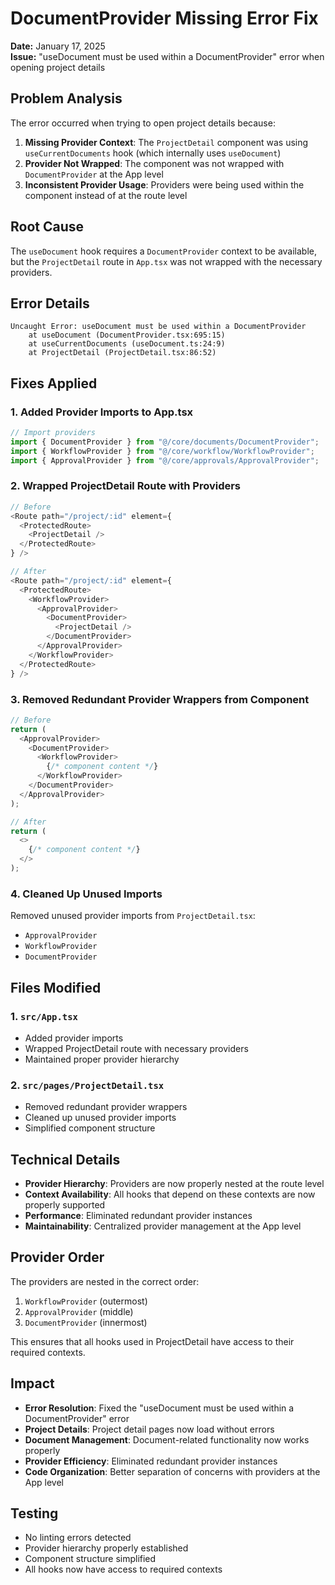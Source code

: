 # DocumentProvider Missing Error Fix

**Date:** January 17, 2025  
**Issue:** "useDocument must be used within a DocumentProvider" error when opening project details

## Problem Analysis

The error occurred when trying to open project details because:

1. **Missing Provider Context**: The `ProjectDetail` component was using `useCurrentDocuments` hook (which internally uses `useDocument`)
2. **Provider Not Wrapped**: The component was not wrapped with `DocumentProvider` at the App level
3. **Inconsistent Provider Usage**: Providers were being used within the component instead of at the route level

## Root Cause

The `useDocument` hook requires a `DocumentProvider` context to be available, but the `ProjectDetail` route in `App.tsx` was not wrapped with the necessary providers.

## Error Details

```
Uncaught Error: useDocument must be used within a DocumentProvider
    at useDocument (DocumentProvider.tsx:695:15)
    at useCurrentDocuments (useDocument.ts:24:9)
    at ProjectDetail (ProjectDetail.tsx:86:52)
```

## Fixes Applied

### 1. Added Provider Imports to App.tsx
```typescript
// Import providers
import { DocumentProvider } from "@/core/documents/DocumentProvider";
import { WorkflowProvider } from "@/core/workflow/WorkflowProvider";
import { ApprovalProvider } from "@/core/approvals/ApprovalProvider";
```

### 2. Wrapped ProjectDetail Route with Providers
```typescript
// Before
<Route path="/project/:id" element={
  <ProtectedRoute>
    <ProjectDetail />
  </ProtectedRoute>
} />

// After
<Route path="/project/:id" element={
  <ProtectedRoute>
    <WorkflowProvider>
      <ApprovalProvider>
        <DocumentProvider>
          <ProjectDetail />
        </DocumentProvider>
      </ApprovalProvider>
    </WorkflowProvider>
  </ProtectedRoute>
} />
```

### 3. Removed Redundant Provider Wrappers from Component
```typescript
// Before
return (
  <ApprovalProvider>
    <DocumentProvider>
      <WorkflowProvider>
        {/* component content */}
      </WorkflowProvider>
    </DocumentProvider>
  </ApprovalProvider>
);

// After
return (
  <>
    {/* component content */}
  </>
);
```

### 4. Cleaned Up Unused Imports
Removed unused provider imports from `ProjectDetail.tsx`:
- `ApprovalProvider`
- `WorkflowProvider`
- `DocumentProvider`

## Files Modified

### 1. `src/App.tsx`
- Added provider imports
- Wrapped ProjectDetail route with necessary providers
- Maintained proper provider hierarchy

### 2. `src/pages/ProjectDetail.tsx`
- Removed redundant provider wrappers
- Cleaned up unused provider imports
- Simplified component structure

## Technical Details

- **Provider Hierarchy**: Providers are now properly nested at the route level
- **Context Availability**: All hooks that depend on these contexts are now properly supported
- **Performance**: Eliminated redundant provider instances
- **Maintainability**: Centralized provider management at the App level

## Provider Order

The providers are nested in the correct order:
1. `WorkflowProvider` (outermost)
2. `ApprovalProvider` (middle)
3. `DocumentProvider` (innermost)

This ensures that all hooks used in ProjectDetail have access to their required contexts.

## Impact

- **Error Resolution**: Fixed the "useDocument must be used within a DocumentProvider" error
- **Project Details**: Project detail pages now load without errors
- **Document Management**: Document-related functionality now works properly
- **Provider Efficiency**: Eliminated redundant provider instances
- **Code Organization**: Better separation of concerns with providers at the App level

## Testing

- No linting errors detected
- Provider hierarchy properly established
- Component structure simplified
- All hooks now have access to required contexts
